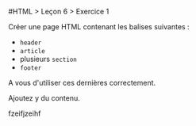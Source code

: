#HTML > Leçon 6 > Exercice 1

Créer une page HTML contenant les balises suivantes :

- `header`
- `article`
- plusieurs `section`
- `footer`

A vous d'utiliser ces dernières correctement.

Ajoutez y du contenu.

fzeifjzeihf

